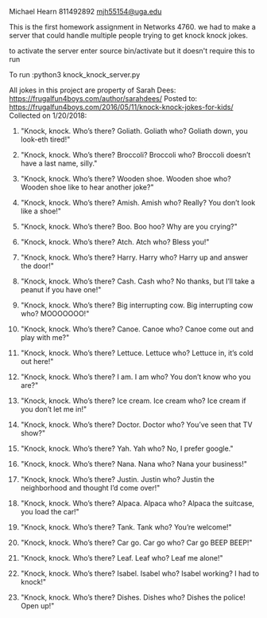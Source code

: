 Michael Hearn  811492892 mjh55154@uga.edu 

This is the first homework assignment in Networks 4760.
we had to make a server that could handle multiple people trying
to get knock knock jokes.

to activate the server enter
source bin/activate
but it doesn't require this to run

To run :python3 knock_knock_server.py 

All jokes in this project are property of Sarah Dees: 
https://frugalfun4boys.com/author/sarahdees/
Posted to: 
https://frugalfun4boys.com/2016/05/11/knock-knock-jokes-for-kids/
Collected on 1/20/2018:
1. "Knock, knock.  Who’s there?  Goliath.  Goliath who?  Goliath down, you look-eth tired!"
2. "Knock, knock.  Who’s there?  Broccoli?  Broccoli who?  Broccoli doesn’t have a last name, silly."
3. "Knock, knock.  Who’s there?  Wooden shoe.  Wooden shoe who?  Wooden shoe like to hear another joke?"
4. "Knock, knock.  Who’s there?  Amish.  Amish who?  Really?  You don’t look like a shoe!"
5. "Knock, knock.  Who’s there?  Boo.  Boo hoo?  Why are you crying?"
6. "Knock, knock.  Who’s there?  Atch.  Atch who?  Bless you!"
7. "Knock, knock.  Who’s there?  Harry.  Harry who?  Harry up and answer the door!"
8. "Knock, knock.  Who’s there?  Cash.  Cash who?  No thanks, but I’ll take a peanut if you have one!"
9. "Knock, knock.  Who’s there?  Big interrupting cow.  Big interrupting cow who?  MOOOOOOO!"
10. "Knock, knock.  Who’s there?  Canoe.  Canoe who?  Canoe come out and play with me?"

11. "Knock, knock.  Who’s there?  Lettuce.  Lettuce who?  Lettuce in, it’s cold out here!"
12. "Knock, knock.  Who’s there?  I am.  I am who?  You don’t know who you are?"
13. "Knock, knock.  Who’s there?  Ice cream.  Ice cream who?  Ice cream if you don’t let me in!"
14. "Knock, knock.  Who’s there?  Doctor.  Doctor who?  You’ve seen that TV show?"
15. "Knock, knock.  Who’s there?  Yah.  Yah who?  No, I prefer google."
16. "Knock, knock.  Who’s there?  Nana.  Nana who?  Nana your business!"
17. "Knock, knock. Who’s there?  Justin.  Justin who?  Justin the neighborhood and thought I’d come over!"
18. "Knock, knock.  Who’s there?  Alpaca.  Alpaca who?  Alpaca the suitcase, you load the car!"
19. "Knock, knock.  Who’s there?  Tank.  Tank who?  You’re welcome!"
20. "Knock, knock.  Who’s there?  Car go.  Car go who?  Car go BEEP BEEP!"
21. "Knock, knock.  Who’s there?  Leaf.  Leaf who?  Leaf me alone!"
22. "Knock, knock.  Who’s there?  Isabel.  Isabel who?  Isabel working?  I had to knock!"
23. "Knock, knock.  Who’s there?  Dishes.  Dishes who?  Dishes the police!  Open up!"
